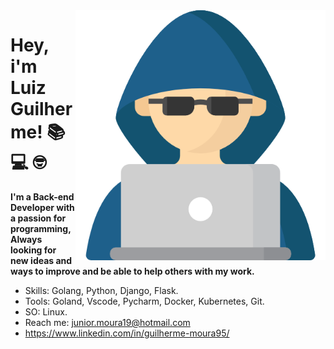 <img src="./img/programer.png" min-width="400px" max-width="400px" width="400px" align="right" alt="Computador Image" title="Computador Image">


# Hey, i'm Luiz Guilherme!  :books: :computer: :nerd_face:

**I'm a Back-end Developer with a passion for programming, Always looking for new ideas and ways to improve and be able to help others with my work.**

- Skills: Golang, Python,  Django, Flask.
- Tools: Goland, Vscode, Pycharm, Docker, Kubernetes, Git.
- SO: Linux.
- Reach me: junior.moura19@hotmail.com
- https://www.linkedin.com/in/guilherme-moura95/
